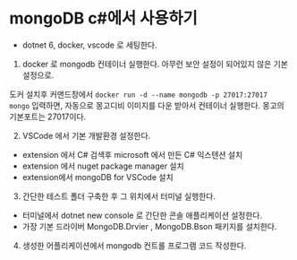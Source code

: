 # mongoDB c#에서 사용하기 

- dotnet 6, docker, vscode 로 세팅한다. 

1. docker 로 mongodb 컨테이너 실행한다. 아무런 보안 설정이 되어있지 않은 기본 설정으로. 

도커 설치후 커맨드창에서 `docker run -d --name mongodb -p 27017:27017 mongo` 입력하면, 자동으로 몽고디비 이미지를 다운 받아서 컨테이너 실행한다. 
몽고의 기본포트는 27017이다.

2. VSCode 에서 기본 개발환경 설정한다.

- extension 에서 C# 검색후 microsoft 에서 만든 C# 익스텐션 설치
- extension 에서 nuget package manager 설치 
- extension에서 mongoDB for VSCode 설치

3. 간단한 테스트 폴더 구축한 후 그 위치에서 터미널 실행한다. 
- 터미널에서 dotnet new console 로 간단한 콘솔 애플리케이션 설정한다. 
- 가장 기본 드라이버 MongoDB.Drvier , MongoDB.Bson 패키지를 설치한다. 

4. 생성한 어플리케이션에서 mongodb 컨트롤 프로그램 코드 작성한다.